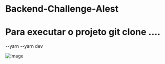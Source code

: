 # Backend-Challenge-Alest

# Para executar o projeto git clone ....
 --yarn 
 --yarn dev



![image](https://user-images.githubusercontent.com/90911791/227036038-7762f8fe-6335-485c-b410-8ca4dca24114.png) 
